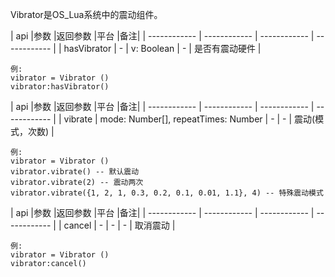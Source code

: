 Vibrator是OS_Lua系统中的震动组件。

| api  |参数   |返回参数   |平台   |备注|
| ------------ | ------------ | ------------ | ------------ |
|    hasVibrator    |  -    |  v: Boolean   |  -   |   是否有震动硬件    |

    例:
    vibrator = Vibrator ()
	vibrator:hasVibrator()

| api  |参数   |返回参数   |平台   |备注|
| ------------ | ------------ | ------------ | ------------ |
|    vibrate    |  mode: Number[], repeatTimes: Number    |  -   |  -   |    震动(模式，次数)   |

    例:
    vibrator = Vibrator ()
	vibrator.vibrate() -- 默认震动
	vibrator.vibrate(2) -- 震动两次
	vibrator.vibrate({1, 2, 1, 0.3, 0.2, 0.1, 0.01, 1.1}, 4) -- 特殊震动模式


| api  |参数   |返回参数   |平台   |备注|
| ------------ | ------------ | ------------ | ------------ |
|   cancel     |  -    |  -   |  -   |    取消震动   |

    例:
    vibrator = Vibrator ()
	vibrator:cancel()



